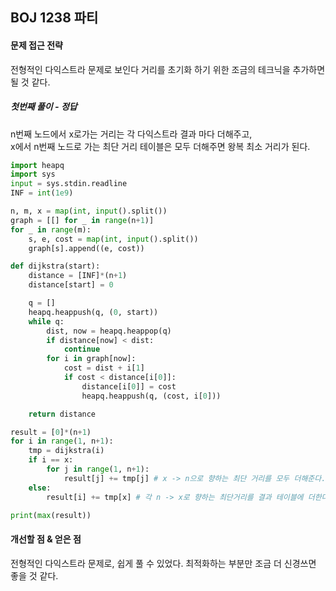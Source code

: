 ## BOJ 1238 파티

#### 문제 접근 전략
전형적인 다익스트라 문제로 보인다 거리를 초기화 하기 위한 조금의 테크닉을 추가하면 될 것 같다.

##### 첫번째 풀이 - 정답
n번째 노드에서 x로가는 거리는 각 다익스트라 결과 마다 더해주고,  
x에서 n번째 노드로 가는 최단 거리 테이블은 모두 더해주면 왕복 최소 거리가 된다.
```python
import heapq
import sys
input = sys.stdin.readline
INF = int(1e9)

n, m, x = map(int, input().split())
graph = [[] for _ in range(n+1)]
for _ in range(m):
    s, e, cost = map(int, input().split())
    graph[s].append((e, cost))

def dijkstra(start):
    distance = [INF]*(n+1)
    distance[start] = 0

    q = []
    heapq.heappush(q, (0, start))
    while q:
        dist, now = heapq.heappop(q)
        if distance[now] < dist:
            continue
        for i in graph[now]:
            cost = dist + i[1]
            if cost < distance[i[0]]:
                distance[i[0]] = cost
                heapq.heappush(q, (cost, i[0]))

    return distance

result = [0]*(n+1)
for i in range(1, n+1):
    tmp = dijkstra(i)
    if i == x:
        for j in range(1, n+1):
            result[j] += tmp[j] # x -> n으로 향하는 최단 거리를 모두 더해준다.
    else:
        result[i] += tmp[x] # 각 n -> x로 향하는 최단거리를 결과 테이블에 더한다

print(max(result))
```

#### 개선할 점 & 얻은 점
전형적인 다익스트라 문제로, 쉽게 풀 수 있었다. 최적화하는 부분만 조금 더 신경쓰면 좋을 것 같다.